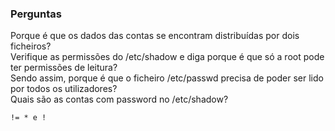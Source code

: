 ### Perguntas
Porque é que os dados das contas se encontram distribuídas por dois ficheiros?
<br />
Verifique as permissões do /etc/shadow e diga porque é que só a root pode ter permissões de leitura?
<br />
Sendo assim, porque é que o ficheiro /etc/passwd precisa de poder ser lido por todos os utilizadores?
<br />
Quais são as contas com password no /etc/shadow?

    != * e !